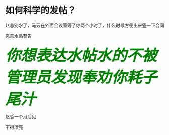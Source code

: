 # 如何科学的发帖？


赵总别水了，马云在外面会议室等了你两个小时了，什么时候方便出来签一下合同

恶意水贴警告

<strong><font size="7"><font color="Green"><i>你想表达水帖水的不被管理员发现奉劝你耗子尾汁</i></font></font></strong><img id="aimg_jyH2Y" onclick="zoom(this, this.src, 0, 0, 0)" class="zoom" src="https://cdn.jsdelivr.net/gh/hishis/forum-master/public/images/patch.gif" onmouseover="img_onmouseoverfunc(this)" onload="thumbImg(this)" border="0" alt="" />

赵哲一个月后见<img src="static/image/smiley/default/lol.gif" smilieid="12" border="0" alt="" />

干得漂亮
